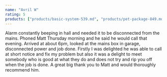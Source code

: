 ```yaml
---
name: "Avril W"
rating: 5
products: ["products/basic-system-539.md", "products/pet-package-849.md", "products/servicing-and-repairs.md", "products/standard-system-599.md", "products/ultimate-package-cctv-intruder-alarm-system-1549.md"]
---
```


Alarm constantly beeping in hall and needed it to be disconnected from the mains. Phoned Matt Thursday morning and he said he would call that evening. Arrived at about 6pm, looked at the mains box in garage, disconnected power and job done. Firstly I was delighted he was able to call at short notice and fix my problem but also it was a delight to meet somebody who is good at what they do and does not try and rip you off when the job is done. A great big thank you to Matt and would thoroughly recommend him.